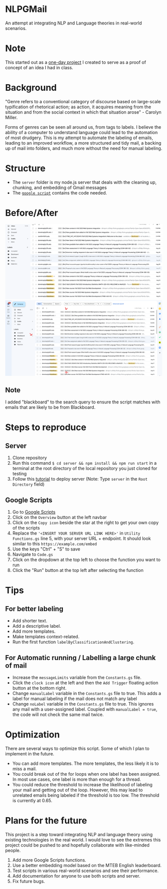 # NLPGMail
An attempt at integrating NLP and Language theories in real-world scenarios.

# Note
This started out as a [one-day project](https://github.com/Tayomide/NLPGMail/tree/one-day) I created to serve as a proof of concept of an idea I had in class.

# Background
"Genre refers to a conventional category of discourse based on large-scale typification of rhetorical action; as action, it acquires meaning from the situation and from the social context in which that situation arose" - Carolyn Miller.

Forms of genres can be seen all around us, from tags to labels. I believe the ability of a computer to understand language could lead to the automation of most drudgery. This is my attempt to automate the labeling of emails, leading to an improved workflow, a more structured and tidy mail, a backing up of mail into folders, and much more without the need for manual labeling.

# Structure
- The ```server``` folder is my node.js server that deals with the cleaning up, chunking, and embedding of Gmail messages
- The [```google script```](https://script.google.com/d/1H58ZZzO4FHyYkskSXbv8crMdN2EAXD7T6ierdAqmG7mYxdl1i2J1ezbL/edit?usp=sharing) contains the code needed.

# Before/After
![Before Script Image](https://github.com/Tayomide/NLPGMail/blob/main/assets/images/before-script.png)
![After Script Image](https://github.com/Tayomide/NLPGMail/blob/main/assets/images/after-script.png)

## Note
I added "blackboard" to the search query to ensure the script matches with emails that are likely to be from Blackboard.

# Steps to reproduce

## Server
1. Clone repository
2. Run this command ```$ cd server && npm install && npm run start``` in a terminal at the root directory of the local repository you just cloned for testing
3. Follow this [tutorial](https://www.freecodecamp.org/news/how-to-deploy-nodejs-application-with-render/) to deploy server (Note: Type ```server``` in the ```Root Directory``` field)

## Google Scripts
1. Go to [Google Scripts](https://script.google.com/d/1H58ZZzO4FHyYkskSXbv8crMdN2EAXD7T6ierdAqmG7mYxdl1i2J1ezbL/edit?usp=sharing)
2. Click on the ```Overview``` button at the left navbar
3. Click on the ```Copy icon``` beside the star at the right to get your own copy of the scripts
4. Replace the ```'<INSERT YOUR SERVER URL LINK HERE>'``` in ```Utility Functions.gs``` line 5, with your server URL + endpoint. It should look similar to this ```https://example.com/embed```
5. Use the keys "Ctrl" + "S" to save
6. Navigate to ```Code.gs```
7. Click on the dropdown at the top left to choose the function you want to run
8. Click the "Run" button at the top left after selecting the function

# Tips
## For better labeling
- Add shorter text.
- Add a descriptive label.
- Add more templates.
- Make templates context-related.
- Run the first function ```labelByClassificationAndClustering```.
## For Automatic running / Labelling a large chunk of mail
- Increase the ```messageLimits``` variable from the ``` Constants.gs ``` file.
- Click the ```clock icon``` at the left and then the ```Add Trigger``` floating action button at the bottom right.
- Change ```manualLabel``` variable in the ```Constants.gs``` file to true. This adds a label for manual labeling if the mail does not match any label
- Change ```noLabel``` variable in the ```Constants.gs``` file to true. This ignores any mail with a user-assigned label. Coupled with ```manualLabel = true```, the code will not check the same mail twice.

# Optimization
There are several ways to optimize this script. Some of which I plan to implement in the future.
- You can add more templates. The more templates, the less likely it is to miss a mail.
- You could break out of the for loops when one label has been assigned. In most use cases, one label is more than enough for a thread.
- You could reduce the threshold to increase the likelihood of labeling your mail and getting out of the loop. However, this may lead to unrelated emails being labeled if the threshold is too low. The threshold is currently at 0.65.

# Plans for the future
This project is a step toward integrating NLP and language theory using existing technologies in the real world. I would love to see the extremes this project could be pushed to and hopefully collaborate with like-minded people.
1. Add more Google Scripts functions.
2. Use a better embedding model based on the MTEB English leaderboard.
3. Test scripts in various real-world scenarios and see their performance.
4. Add documentation for anyone to use both scripts and server.
5. Fix future bugs.
